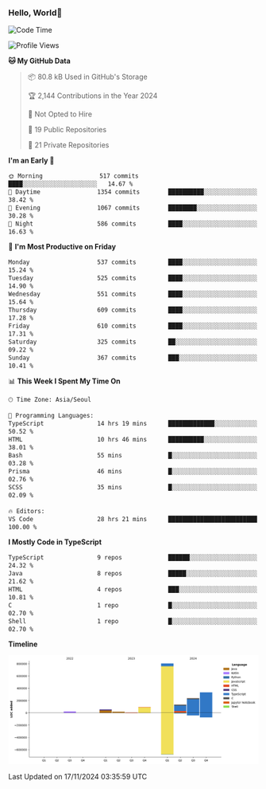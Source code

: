 
### Hello, World🐤

<!--START_SECTION:waka-->
![Code Time](http://img.shields.io/badge/Code%20Time-1%2C057%20hrs%206%20mins-blue)

![Profile Views](http://img.shields.io/badge/Profile%20Views-3-blue)

**🐱 My GitHub Data** 

> 📦 80.8 kB Used in GitHub's Storage 
 > 
> 🏆 2,144 Contributions in the Year 2024
 > 
> 🚫 Not Opted to Hire
 > 
> 📜 19 Public Repositories 
 > 
> 🔑 21 Private Repositories 
 > 
**I'm an Early 🐤** 

```text
🌞 Morning                517 commits         ████░░░░░░░░░░░░░░░░░░░░░   14.67 % 
🌆 Daytime                1354 commits        ██████████░░░░░░░░░░░░░░░   38.42 % 
🌃 Evening                1067 commits        ████████░░░░░░░░░░░░░░░░░   30.28 % 
🌙 Night                  586 commits         ████░░░░░░░░░░░░░░░░░░░░░   16.63 % 
```
📅 **I'm Most Productive on Friday** 

```text
Monday                   537 commits         ████░░░░░░░░░░░░░░░░░░░░░   15.24 % 
Tuesday                  525 commits         ████░░░░░░░░░░░░░░░░░░░░░   14.90 % 
Wednesday                551 commits         ████░░░░░░░░░░░░░░░░░░░░░   15.64 % 
Thursday                 609 commits         ████░░░░░░░░░░░░░░░░░░░░░   17.28 % 
Friday                   610 commits         ████░░░░░░░░░░░░░░░░░░░░░   17.31 % 
Saturday                 325 commits         ██░░░░░░░░░░░░░░░░░░░░░░░   09.22 % 
Sunday                   367 commits         ███░░░░░░░░░░░░░░░░░░░░░░   10.41 % 
```


📊 **This Week I Spent My Time On** 

```text
🕑︎ Time Zone: Asia/Seoul

💬 Programming Languages: 
TypeScript               14 hrs 19 mins      █████████████░░░░░░░░░░░░   50.52 % 
HTML                     10 hrs 46 mins      ██████████░░░░░░░░░░░░░░░   38.01 % 
Bash                     55 mins             █░░░░░░░░░░░░░░░░░░░░░░░░   03.28 % 
Prisma                   46 mins             █░░░░░░░░░░░░░░░░░░░░░░░░   02.76 % 
SCSS                     35 mins             █░░░░░░░░░░░░░░░░░░░░░░░░   02.09 % 

🔥 Editors: 
VS Code                  28 hrs 21 mins      █████████████████████████   100.00 % 
```

**I Mostly Code in TypeScript** 

```text
TypeScript               9 repos             ██████░░░░░░░░░░░░░░░░░░░   24.32 % 
Java                     8 repos             █████░░░░░░░░░░░░░░░░░░░░   21.62 % 
HTML                     4 repos             ███░░░░░░░░░░░░░░░░░░░░░░   10.81 % 
C                        1 repo              █░░░░░░░░░░░░░░░░░░░░░░░░   02.70 % 
Shell                    1 repo              █░░░░░░░░░░░░░░░░░░░░░░░░   02.70 % 
```



**Timeline**

![Lines of Code chart](https://raw.githubusercontent.com/jilpoom/jilpoom/main/assets/bar_graph.png)


 Last Updated on 17/11/2024 03:35:59 UTC
<!--END_SECTION:waka-->
